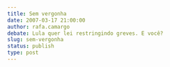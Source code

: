 ```yaml
---
title: Sem vergonha
date: 2007-03-17 21:00:00
author: rafa.camargo
debate: Lula quer lei restringindo greves. E você?
slug: sem-vergonha
status: publish 
type: post
---
```



